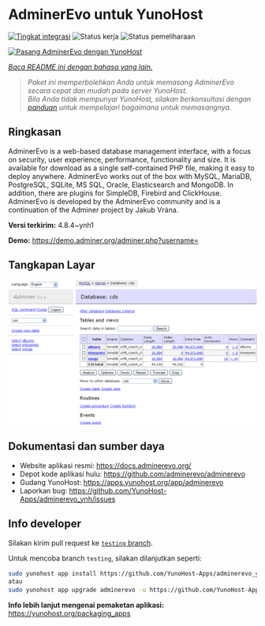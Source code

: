 <!--
N.B.: README ini dibuat secara otomatis oleh <https://github.com/YunoHost/apps/tree/master/tools/readme_generator>
Ini TIDAK boleh diedit dengan tangan.
-->

# AdminerEvo untuk YunoHost

[![Tingkat integrasi](https://dash.yunohost.org/integration/adminerevo.svg)](https://ci-apps.yunohost.org/ci/apps/adminerevo/) ![Status kerja](https://ci-apps.yunohost.org/ci/badges/adminerevo.status.svg) ![Status pemeliharaan](https://ci-apps.yunohost.org/ci/badges/adminerevo.maintain.svg)

[![Pasang AdminerEvo dengan YunoHost](https://install-app.yunohost.org/install-with-yunohost.svg)](https://install-app.yunohost.org/?app=adminerevo)

*[Baca README ini dengan bahasa yang lain.](./ALL_README.md)*

> *Paket ini memperbolehkan Anda untuk memasang AdminerEvo secara cepat dan mudah pada server YunoHost.*  
> *Bila Anda tidak mempunyai YunoHost, silakan berkonsultasi dengan [panduan](https://yunohost.org/install) untuk mempelajari bagaimana untuk memasangnya.*

## Ringkasan

AdminerEvo is a web-based database management interface, with a focus on security, user experience, performance, functionality and size. It is available for download as a single self-contained PHP file, making it easy to deploy anywhere. AdminerEvo works out of the box with MySQL, MariaDB, PostgreSQL, SQLite, MS SQL, Oracle, Elasticsearch and MongoDB. In addition, there are plugins for SimpleDB, Firebird and ClickHouse. AdminerEvo is developed by the AdminerEvo community and is a continuation of the Adminer project by Jakub Vrána.

**Versi terkirim:** 4.8.4~ynh1

**Demo:** <https://demo.adminer.org/adminer.php?username=>

## Tangkapan Layar

![Tangkapan Layar pada AdminerEvo](./doc/screenshots/screenshot.png)

## Dokumentasi dan sumber daya

- Website aplikasi resmi: <https://docs.adminerevo.org/>
- Depot kode aplikasi hulu: <https://github.com/adminerevo/adminerevo>
- Gudang YunoHost: <https://apps.yunohost.org/app/adminerevo>
- Laporkan bug: <https://github.com/YunoHost-Apps/adminerevo_ynh/issues>

## Info developer

Silakan kirim pull request ke [`testing` branch](https://github.com/YunoHost-Apps/adminerevo_ynh/tree/testing).

Untuk mencoba branch `testing`, silakan dilanjutkan seperti:

```bash
sudo yunohost app install https://github.com/YunoHost-Apps/adminerevo_ynh/tree/testing --debug
atau
sudo yunohost app upgrade adminerevo -u https://github.com/YunoHost-Apps/adminerevo_ynh/tree/testing --debug
```

**Info lebih lanjut mengenai pemaketan aplikasi:** <https://yunohost.org/packaging_apps>

